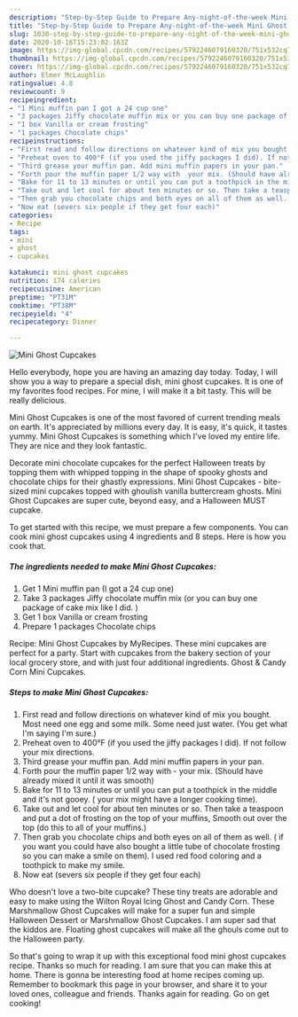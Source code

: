```yaml
---
description: "Step-by-Step Guide to Prepare Any-night-of-the-week Mini Ghost Cupcakes"
title: "Step-by-Step Guide to Prepare Any-night-of-the-week Mini Ghost Cupcakes"
slug: 1030-step-by-step-guide-to-prepare-any-night-of-the-week-mini-ghost-cupcakes
date: 2020-10-16T15:23:02.163Z
image: https://img-global.cpcdn.com/recipes/5792246079160320/751x532cq70/mini-ghost-cupcakes-recipe-main-photo.jpg
thumbnail: https://img-global.cpcdn.com/recipes/5792246079160320/751x532cq70/mini-ghost-cupcakes-recipe-main-photo.jpg
cover: https://img-global.cpcdn.com/recipes/5792246079160320/751x532cq70/mini-ghost-cupcakes-recipe-main-photo.jpg
author: Elmer McLaughlin
ratingvalue: 4.8
reviewcount: 9
recipeingredient:
- "1 Mini muffin pan I got a 24 cup one"
- "3 packages Jiffy chocolate muffin mix or you can buy one package of cake mix like I did "
- "1 box Vanilla or cream frosting"
- "1 packages Chocolate chips"
recipeinstructions:
- "First read and follow directions on whatever kind of mix you bought. Most need one egg and some milk. Some need just water. (You get what I&#39;m saying I&#39;m sure.)"
- "Preheat oven to 400°F (if you used the jiffy packages I did). If not follow your mix directions."
- "Third grease your muffin pan. Add mini muffin papers in your pan."
- "Forth pour the muffin paper 1/2 way with  your mix. (Should have already mixed it until it was smooth)"
- "Bake for 11 to 13 minutes or until you can put a toothpick in the middle and it&#39;s not gooey. ( your mix might have a longer cooking time)."
- "Take out and let cool for about ten minutes or so. Then take a teaspoon and put a dot of frosting on the top of your muffins, Smooth out over the top (do this to all of your muffins.)"
- "Then grab you chocolate chips and both eyes on all of them as well. ( if you want you could have also bought a little tube of chocolate frosting so you can make a smile on them). I used red food coloring and a toothpick to make my smile."
- "Now eat (severs six people if they get four each)"
categories:
- Recipe
tags:
- mini
- ghost
- cupcakes

katakunci: mini ghost cupcakes 
nutrition: 174 calories
recipecuisine: American
preptime: "PT31M"
cooktime: "PT38M"
recipeyield: "4"
recipecategory: Dinner

---
```



![Mini Ghost Cupcakes](https://img-global.cpcdn.com/recipes/5792246079160320/751x532cq70/mini-ghost-cupcakes-recipe-main-photo.jpg)

Hello everybody, hope you are having an amazing day today. Today, I will show you a way to prepare a special dish, mini ghost cupcakes. It is one of my favorites food recipes. For mine, I will make it a bit tasty. This will be really delicious.

Mini Ghost Cupcakes is one of the most favored of current trending meals on earth. It's appreciated by millions every day. It is easy, it's quick, it tastes yummy. Mini Ghost Cupcakes is something which I've loved my entire life. They are nice and they look fantastic.

Decorate mini chocolate cupcakes for the perfect Halloween treats by topping them with whipped topping in the shape of spooky ghosts and chocolate chips for their ghastly expressions. Mini Ghost Cupcakes - bite-sized mini cupcakes topped with ghoulish vanilla buttercream ghosts. Mini Ghost Cupcakes are super cute, beyond easy, and a Halloween MUST cupcake.


To get started with this recipe, we must prepare a few components. You can cook mini ghost cupcakes using 4 ingredients and 8 steps. Here is how you cook that.

<!--inarticleads1-->

##### The ingredients needed to make Mini Ghost Cupcakes:

1. Get 1 Mini muffin pan (I got a 24 cup one)
1. Take 3 packages Jiffy chocolate muffin mix (or you can buy one package of cake mix like I did. )
1. Get 1 box Vanilla or cream frosting
1. Prepare 1 packages Chocolate chips


Recipe: Mini Ghost Cupcakes by MyRecipes. These mini cupcakes are perfect for a party. Start with cupcakes from the bakery section of your local grocery store, and with just four additional ingredients. Ghost &amp; Candy Corn Mini Cupcakes. 

<!--inarticleads2-->

##### Steps to make Mini Ghost Cupcakes:

1. First read and follow directions on whatever kind of mix you bought. Most need one egg and some milk. Some need just water. (You get what I&#39;m saying I&#39;m sure.)
1. Preheat oven to 400°F (if you used the jiffy packages I did). If not follow your mix directions.
1. Third grease your muffin pan. Add mini muffin papers in your pan.
1. Forth pour the muffin paper 1/2 way with  - your mix. (Should have already mixed it until it was smooth)
1. Bake for 11 to 13 minutes or until you can put a toothpick in the middle and it&#39;s not gooey. ( your mix might have a longer cooking time).
1. Take out and let cool for about ten minutes or so. Then take a teaspoon and put a dot of frosting on the top of your muffins, Smooth out over the top (do this to all of your muffins.)
1. Then grab you chocolate chips and both eyes on all of them as well. ( if you want you could have also bought a little tube of chocolate frosting so you can make a smile on them). I used red food coloring and a toothpick to make my smile.
1. Now eat (severs six people if they get four each)


Who doesn&#39;t love a two-bite cupcake? These tiny treats are adorable and easy to make using the Wilton Royal Icing Ghost and Candy Corn. These Marshmallow Ghost Cupcakes will make for a super fun and simple Halloween Dessert or Marshmallow Ghost Cupcakes. I am super sad that the kiddos are. Floating ghost cupcakes will make all the ghouls come out to the Halloween party. 

So that's going to wrap it up with this exceptional food mini ghost cupcakes recipe. Thanks so much for reading. I am sure that you can make this at home. There is gonna be interesting food at home recipes coming up. Remember to bookmark this page in your browser, and share it to your loved ones, colleague and friends. Thanks again for reading. Go on get cooking!
